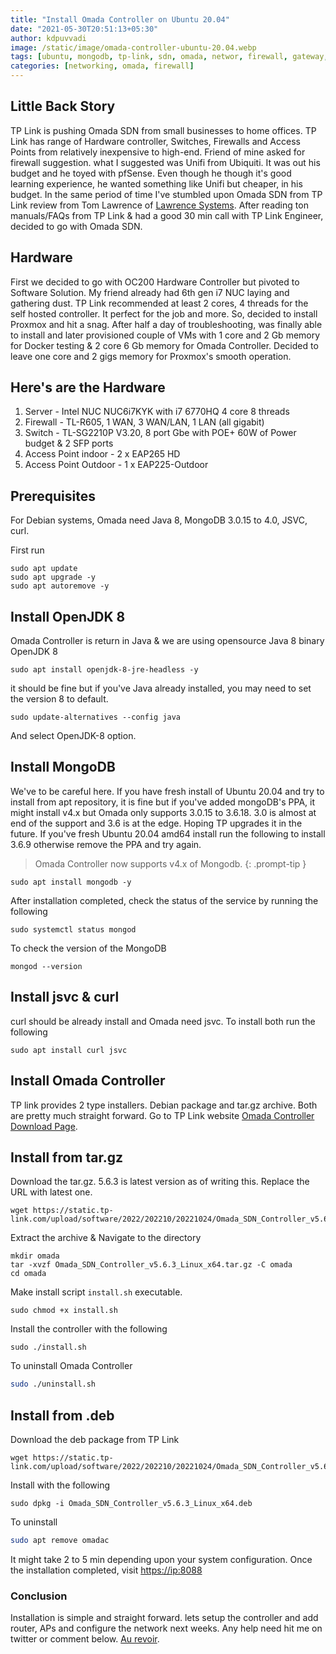 ```yaml
---
title: "Install Omada Controller on Ubuntu 20.04"
date: "2021-05-30T20:51:13+05:30"
author: kdpuvvadi
image: /static/image/omada-controller-ubuntu-20.04.webp
tags: [ubuntu, mongodb, tp-link, sdn, omada, networ, firewall, gateway, vpn, proxmox]
categories: [networking, omada, firewall]
---
```


## Little Back Story

TP Link is pushing Omada SDN from small businesses to home offices. TP Link has range of Hardware controller, Switches, Firewalls and Access Points from relatively inexpensive to high-end. Friend of mine asked for firewall suggestion. what I suggested was Unifi from Ubiquiti. It was out his budget and he toyed with pfSense. Even though he though it's good learning experience, he wanted something like Unifi but cheaper, in his budget. In the same period of time I've stumbled upon Omada SDN from TP Link review from Tom Lawrence of [Lawrence Systems](https://www.youtube.com/user/TheTecknowledge/). After reading ton manuals/FAQs from TP Link & had a good 30 min call with TP Link Engineer, decided to go with Omada SDN.

## Hardware

First we decided to go with OC200 Hardware Controller but pivoted to Software Solution. My friend already had 6th gen i7 NUC laying and gathering dust. TP Link recommended at least 2 cores, 4 threads for the self hosted controller. It perfect for the job and more. So, decided to install Proxmox and hit a snag. After half a day of troubleshooting, was finally able to install and later provisioned couple of VMs with 1 core and 2 Gb memory for Docker testing & 2 core 6 Gb memory for Omada Controller. Decided to leave one core and 2 gigs memory for Proxmox's smooth operation.

## Here's are the Hardware

1. Server - Intel NUC NUC6i7KYK with i7 6770HQ 4 core 8 threads
2. Firewall - TL-R605, 1 WAN, 3 WAN/LAN, 1 LAN (all gigabit)
3. Switch - TL-SG2210P V3.20, 8 port Gbe with POE+ 60W of Power budget & 2 SFP ports
4. Access Point indoor - 2 x EAP265 HD
5. Access Point Outdoor - 1 x EAP225-Outdoor

## Prerequisites

For Debian systems, Omada need Java 8, MongoDB 3.0.15 to 4.0, JSVC, curl.

First run

```shell
sudo apt update
sudo apt upgrade -y
sudo apt autoremove -y
```

## Install OpenJDK 8

Omada Controller is return in Java & we are using opensource Java 8 binary OpenJDK 8

```shell
sudo apt install openjdk-8-jre-headless -y
```

it should be fine but if you've Java already installed, you may need to set the version 8 to default.

```shell
sudo update-alternatives --config java
```

And select OpenJDK-8 option.

## Install MongoDB

We've to be careful here. If you have fresh install of Ubuntu 20.04 and try to install from apt repository, it is fine but if you've added mongoDB's PPA, it might install v4.x but Omada only supports 3.0.15 to 3.6.18. 3.0 is almost at end of the support and 3.6 is at the edge. Hoping TP upgrades it in the future. If you've fresh Ubuntu 20.04 amd64 install run the following to install 3.6.9 otherwise remove the PPA and try again.

> Omada Controller now supports v4.x of Mongodb.
{: .prompt-tip }

```shell
sudo apt install mongodb -y
```

After installation completed, check the status of the service by running the following

```shell
sudo systemctl status mongod
```

To check the version of the MongoDB

```shell
mongod --version
```

## Install jsvc & curl

curl should be already install and Omada need jsvc. To install both run the following

```shell
sudo apt install curl jsvc
```

## Install Omada Controller

TP link provides 2 type installers. Debian package and tar.gz archive. Both are pretty much straight forward. Go to TP Link website [Omada Controller Download Page](https://www.tp-link.com/en/support/download/omada-software-controller/).

## Install from tar.gz

Download the tar.gz. 5.6.3 is latest version as of writing this. Replace the URL with latest one.

```shell
wget https://static.tp-link.com/upload/software/2022/202210/20221024/Omada_SDN_Controller_v5.6.3_Linux_x64.tar.gz
```

Extract the archive & Navigate to the directory

```shell
mkdir omada
tar -xvzf Omada_SDN_Controller_v5.6.3_Linux_x64.tar.gz -C omada
cd omada
```

Make install script `install.sh` executable.

```shell
sudo chmod +x install.sh
```

Install the controller with the following

```shell
sudo ./install.sh
```

To uninstall Omada Controller

```bash
sudo ./uninstall.sh
```

## Install from .deb

Download the deb package from TP Link

```shell
wget https://static.tp-link.com/upload/software/2022/202210/20221024/Omada_SDN_Controller_v5.6.3_Linux_x64.deb
```

Install with the following

```shell
sudo dpkg -i Omada_SDN_Controller_v5.6.3_Linux_x64.deb
```

To uninstall

```bash
sudo apt remove omadac
```

It might take 2 to 5 min depending upon your system configuration. Once the installation completed, visit <https://ip:8088>

### Conclusion

Installation is simple and straight forward. lets setup the controller and add router, APs and configure the network next weeks. Any help need hit me on twitter or comment below. [Au revoir](#conclusion).
